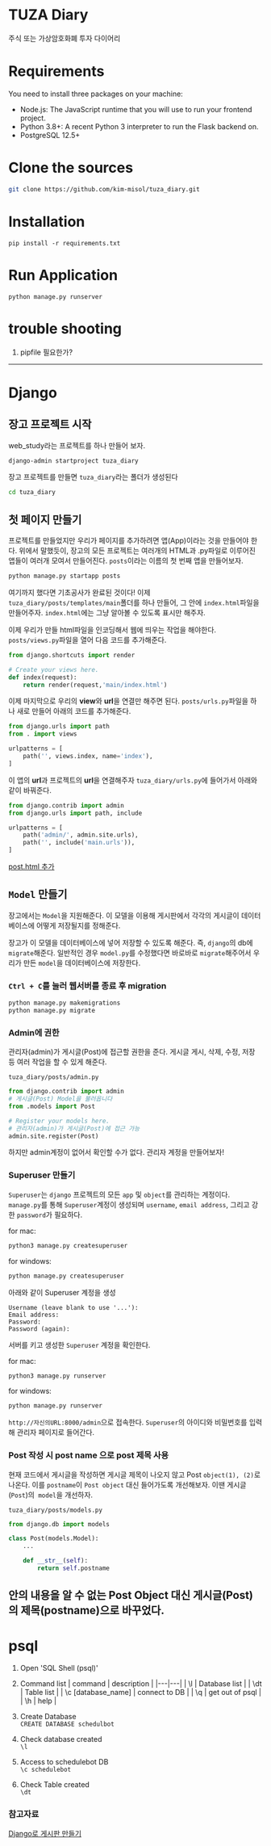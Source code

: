 # TUZA Diary
주식 또는 가상암호화폐 투자 다이어리

# Requirements
You need to install three packages on your machine:
- Node.js: The JavaScript runtime that you will use to run your frontend project.
- Python 3.8+: A recent Python 3 interpreter to run the Flask backend on.
- PostgreSQL 12.5+

# Clone the sources
```bash
git clone https://github.com/kim-misol/tuza_diary.git
```
# Installation
```angular2html
pip install -r requirements.txt
```

# Run Application
```
python manage.py runserver
```

# trouble shooting
1. pipfile 필요한가?

---

# Django
## 장고 프로젝트 시작

web_study라는 프로젝트를 하나 만들어 보자.

```bash
django-admin startproject tuza_diary
```
장고 프로젝트를 만들면 `tuza_diary`라는 폴더가 생성된다
```bash
cd tuza_diary
```

## 첫 페이지 만들기

프로젝트를 만들었지만 우리가 페이지를 추가하려면 앱(App)이라는 것을 만들어야 한다.
위에서 말했듯이, 장고의 모든 프로젝트는 여러개의 HTML과 .py파일로 이루어진 앱들이 여러개 모여서 만들어진다.
`posts`이라는 이름의 첫 번째 앱을 만들어보자.

```bash
python manage.py startapp posts
```
여기까지 했다면 기초공사가 완료된 것이다!
이제 `tuza_diary/posts/templates/main`폴더를 하나 만들어,
그 안에 `index.html`파일을 만들어주자.
`index.html`에는 그냥 알아볼 수 있도록 표시만 해주자.

이제 우리가 만들 html파일을 인코딩해서 웹에 띄우는 작업을 해야한다.
`posts/views.py`파일을 열어 다음 코드를 추가해준다.

```python
from django.shortcuts import render

# Create your views here.
def index(request):
    return render(request,'main/index.html')
```

이제 마지막으로 우리의 **view**와 **url**을 연결만 해주면 된다.
`posts/urls.py`파일을 하나 새로 만들어 아래의 코드를 추가해준다.

```python
from django.urls import path
from . import views

urlpatterns = [
    path('', views.index, name='index'),
]
```

이 앱의 **url**과 프로젝트의 **url**을 연결해주자 `tuza_diary/urls.py`에 들어가서 아래와 같이 바꿔준다.

```python
from django.contrib import admin
from django.urls import path, include

urlpatterns = [
    path('admin/', admin.site.urls),
    path('', include('main.urls')),
]
```

[post.html 추가](https://wikidocs.net/91420)

## `Model` 만들기
장고에서는 `Model`을 지원해준다.
이 모델을 이용해 게시판에서 각각의 게시글이 데이터베이스에 어떻게 저장될지를 정해준다.

장고가 이 모델을 데이터베이스에 넣어 저장할 수 있도록 해준다.
즉, `django`의 db에 `migrate`해준다.
일반적인 경우 `model.py`를 수정했다면 바로바로 `migrate`해주어서 우리가 만든 `model`을 데이터베이스에 저장한다.

### `Ctrl + C`를 눌러 웹서버를 종료 후 migration
```bash
python manage.py makemigrations 
python manage.py migrate
```

### Admin에 권한
관리자(admin)가 게시글(Post)에 접근할 권한을 준다.
게시글 게시, 삭제, 수정, 저장 등 여러 작업을 할 수 있게 해준다.

`tuza_diary/posts/admin.py`
```python
from django.contrib import admin
# 게시글(Post) Model을 불러옵니다
from .models import Post

# Register your models here.
# 관리자(admin)가 게시글(Post)에 접근 가능
admin.site.register(Post)
```

하지만 admin계정이 없어서 확인할 수가 없다. 관리자 계정을 만들어보자!

### Superuser 만들기
`Superuser`는 `django` 프로젝트의 모든 `app` 및 `object`를 관리하는 계정이다.
`manage.py`를 통해 `Superuser`계정이 생성되며
`username`, `email address`, 그리고 강한 `password`가 필요하다.

for mac:
```bash
python3 manage.py createsuperuser
```
for windows:
```bash
python manage.py createsuperuser
```
아래와 같이 Superuser 계정을 생성
```
Username (leave blank to use '...'): 
Email address: 
Password:
Password (again):
```
서버를 키고 생성한 `Superuser` 계정을 확인한다.

for mac:
```bash
python3 manage.py runserver
```
for windows:
```bash
python manage.py runserver
```

`http://자신의URL:8000/admin`으로 접속한다.
`Superuser`의 아이디와 비밀번호를 입력해 관리자 페이지로 들어간다.

### Post 작성 시 post name 으로 post 제목 사용 
현재 코드에서 게시글을 작성하면
게시글 제목이 나오지 않고 Post `object(1), (2)`로 나온다.
이를 `postname`이 `Post object` 대신 들어가도록 개선해보자.
이땐 게시글(`Post`)의` model`을 개선하자.

`tuza_diary/posts/models.py`

```python
from django.db import models

class Post(models.Model):
    ...

    def __str__(self):
        return self.postname
```
안의 내용을 알 수 없는 Post Object 대신
게시글(Post)의 제목(postname)으로 바꾸었다.
---

# psql

1. Open 'SQL Shell (psql)'
   
1. Command list 
    | command | description |
    |---|---|
    | \l | Database list |
    | \dt | Table list |
    | \c [database_name] | connect to DB |
    | \q | get out of psql |
    | \h | help | 
   
1. Create Database  
    `CREATE DATABASE schedulbot`
   
1. Check database created  
    `\l`
   
1. Access to schedulebot DB  
    `\c schedulebot`
   
1. Check Table created  
    `\dt`  
   

### 참고자료
[Django로 게시판 만들기](https://wikidocs.net/91422)